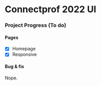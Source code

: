 # Connectprof 2022 UI

### Project Progress (To do)
#### Pages
- [x] Homepage
- [x] Responsive

#### Bug & fix
Nope.